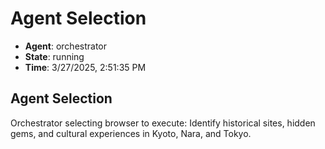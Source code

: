 # Agent Selection

- **Agent**: orchestrator
- **State**: running
- **Time**: 3/27/2025, 2:51:35 PM

## Agent Selection

Orchestrator selecting browser to execute: Identify historical sites, hidden gems, and cultural experiences in Kyoto, Nara, and Tokyo.

